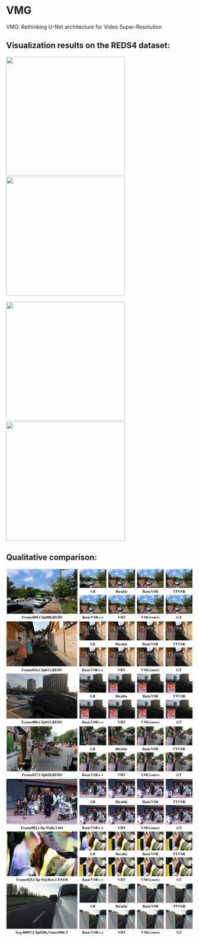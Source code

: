 # VMG
VMG: Rethinking U-Net architecture for Video Super-Resolution

## Visualization results on the REDS4 dataset:
<img src="https://github.com/EasyVision-Ton/Visualization/blob/main/REDS4-000.gif" width="320" height="320"><img src="https://github.com/EasyVision-Ton/Visualization/blob/main/REDS4-011.gif" width="320" height="320" />

<img src="https://github.com/EasyVision-Ton/Visualization/blob/main/REDS4-015.gif" width="320" height="320"><img src="https://github.com/EasyVision-Ton/Visualization/blob/main/REDS4-020.gif" width="320" height="320" />

## Qualitative comparison:
![image](https://github.com/EasyVision-Ton/Visualization/blob/main/REDS4_000.png)
![image](https://github.com/EasyVision-Ton/Visualization/blob/main/REDS4_011.png)
![image](https://github.com/EasyVision-Ton/Visualization/blob/main/REDS4_015.png)
![image](https://github.com/EasyVision-Ton/Visualization/blob/main/REDS4_020.png)
![image](https://github.com/EasyVision-Ton/Visualization/blob/main/Vid4.png)
![image](https://github.com/EasyVision-Ton/Visualization/blob/main/Udm10.png)
![image](https://github.com/EasyVision-Ton/Visualization/blob/main/Vimeo90K-T.png)

